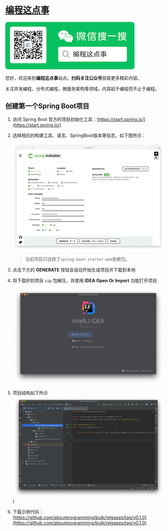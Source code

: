 # [编程这点事](https://aboutprogramming.net)

![About Programming](../assets/images/mp.png)

您好，欢迎来到**编程这点事**站点。**扫码关注公众号**获取更多精彩内容。

关注并发编程、分布式编程、微服务架构等领域。内容起于编程而不止于编程。



## 创建第一个Spring Boot项目

1. 访问 Spring Boot 官方的项目初始化工具：[https://start.spring.io/](https://start.spring.io/)

2. 选择相应的构建工具、语言、SpringBoot版本等信息，如下图所示：

   ![Spring Boot Init](../assets/images/spring-boot-init.png)	

   > 当前项目只选择了`spring-boot-starter-web`依赖包。

3. 点击下方的 **GENERATE** 按钮会自动开始生成项目并下载到本地

4. 将下载好的项目 `zip` 包解压，并使用 **IDEA Open Or Import** 功能打开项目

   ![IDEA Open Or Import](../assets/images/idea-open-or-import.png)

5. 项目结构如下所示
    ![First Spring Boot Project](../assets/images/first-spring-boot-project.png))

6. 下载示例代码：[https://github.com/aboutprogramming/bulk/releases/tag/v0.1.0](https://github.com/aboutprogramming/bulk/releases/tag/v0.1.0)